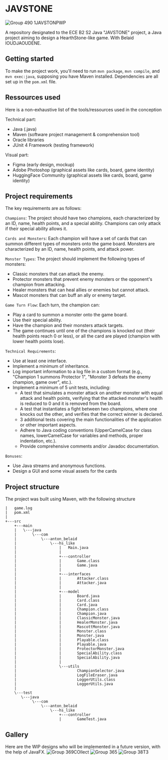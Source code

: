 # JAVSTONE
![Group 490 1JAVSTONPWP](https://github.com/aent0n/ECE_JAVA_B2_S2_Project-JAVSTONE/assets/116871473/053fc9f4-3b47-4288-98e3-93724d26b5b2)

A repository designated to the ECE B2 S2 Java "JAVSTONE" project, a Java project aiming to design a HearthStone-like game. With Belaid IOUDJAOUDENE.


## Getting started
To make the project work, you'll need to run ``mvn package``, ``mvn compile``, and ``mvn exec:java``, supposing you have Maven installed. Dependencies are all set up in the ``pom.xml`` file.


## Ressources used
Here is a non-exhaustive list of the tools/ressources used in the conception

Technical part:
  - Java (.java)
  - Maven (software project management & comprehension tool)
  - Oracle libraries
  - JUnit 4 Framework (testing framework)

Visual part:
  - Figma (early design, mockup)
  - Adobe Photoshop (graphical assets like cards, board, game identity)
  - HuggingFace Community (graphical assets like cards, board, game identity)

## Project requirements
The key requirements are as follows:


``Champions``: The project should have two champions, each characterized by an ID, name, health points, and a special ability. Champions can only attack if their special ability allows it.


``Cards and Monsters``: Each champion will have a set of cards that can summon different types of monsters onto the game board. Monsters are characterized by an ID, name, health points, and attack power.


``Monster Types``: The project should implement the following types of monsters:
  - Classic monsters that can attack the enemy.
  - Protector monsters that prevent enemy monsters or the opponent's champion from attacking.
  - Healer monsters that can heal allies or enemies but cannot attack.
  - Mascot monsters that can buff an ally or enemy target.


``Game Turn Flow``: Each turn, the champion can:
  -  Play a card to summon a monster onto the game board.
  - Use their special ability.
  - Have the champion and their monsters attack targets.
  - The game continues until one of the champions is knocked out (their health points reach 0 or less), or all the card are played (champion with lower health points lose).


``Technical Requirements``:
  - Use at least one interface.
  - Implement a minimum of inheritance.
  - Log important information to a log file in a custom format (e.g., "Champion 1 summons Protector 1", "Monster 3 defeats the enemy champion, game over", etc.).
  - Implement a minimum of 5 unit tests, including:
    - A test that simulates a monster attack on another monster with equal attack and health points, verifying that the attacked monster's health is reduced to 0 and it is removed       from the board.
    - A test that instantiates a fight between two champions, where one knocks out the other, and verifies that the correct winner is declared.
    - 3 additional tests covering the main functionalities of the application or other important aspects.
    - Adhere to Java coding conventions (UpperCamelCase for class names, lowerCamelCase for variables and methods, proper indentation, etc.).
    - Provide comprehensive comments and/or Javadoc documentation.


``Bonuses``:
  - Use Java streams and anonymous functions.
  - Design a GUI and some visual assets for the cards


## Project structure
The project was built using Maven, with the following structure

```
|   game.log
|   pom.xml
|
+---src
    +---main
    |   \---java
    |       \---com
    |           \---anton_belaid
    |               \---hs_like
    |                   |   Main.java
    |                   |
    |                   +---controller
    |                   |       Game.class
    |                   |       Game.java
    |                   |
    |                   +---interfaces
    |                   |       Attacker.class
    |                   |       Attacker.java
    |                   |
    |                   +---model
    |                   |       Board.java
    |                   |       Card.class
    |                   |       Card.java
    |                   |       Champion.class
    |                   |       Champion.java
    |                   |       ClassicMonster.java
    |                   |       HealerMonster.java
    |                   |       MascottMonster.java
    |                   |       Monster.class
    |                   |       Monster.java
    |                   |       Playable.class
    |                   |       Playable.java
    |                   |       ProtectorMonster.java
    |                   |       SpecialAbility.class
    |                   |       SpecialAbility.java
    |                   |
    |                   \---utils
    |                           ChampionSelector.java
    |                           LogFileEraser.java
    |                           LoggerUtils.class
    |                           LoggerUtils.java
    |
    \---test
       \---java
            \---com
                \---anton_belaid
                    \---hs_like
                        +---controller
                        |       GameTest.java

```

## Gallery
Here are the WIP designs who will be implemented in a future version, with the help of JavaFX.
![Group 369COllect](https://github.com/aent0n/ECE_JAVA_B2_S2_Project-JAVSTONE/assets/116871473/7d1906e9-0bb1-43f7-8805-69bb29338b2a)
![Group 365](https://github.com/aent0n/ECE_JAVA_B2_S2_Project-JAVSTONE/assets/116871473/d415b241-44b3-47c5-a1e0-9684ec32b7b6)
![Group 38T3](https://github.com/aent0n/ECE_JAVA_B2_S2_Project-JAVSTONE/assets/116871473/6b91bd7a-d394-4bea-9c59-5550e78a2780)


